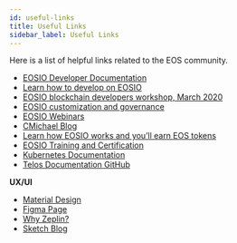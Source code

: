 ```yaml
---
id: useful-links
title: Useful Links
sidebar_label: Useful Links
---
```


Here is a list of helpful links related to the EOS community.

* [EOSIO Developer Documentation](https://developers.eos.io/)
* [Learn how to develop on EOSIO](https://medium.com/@theblockstalk/learning-eosio-development-telos-eos-and-other-blockchains-94d384a8b09f) 
* [EOSIO blockchain developers workshop, March 2020](https://www.youtube.com/playlist?list=PLbq67nzUl6Prlg2Su8Rkmh8exeAL5O5l7) 
* [EOSIO customization and governance](https://www.youtube.com/watch?v=ITDFQESxglc&list=PLbq67nzUl6Prlg2Su8Rkmh8exeAL5O5l7&index=9) 
* [EOSIO Webinars](https://eos.io/webinars/)
* [CMichael Blog](https://cmichel.io/)
* [Learn how EOSIO works and you’ll earn EOS tokens](https://www.coinbase.com/earn/eos/)
* [EOSIO Training and Certification](https://training.eos.io/)
* [Kubernetes Documentation](https://kubernetes.io/docs/tutorials/)
* [Telos Documentation GitHub](https://github.com/telosnetwork/docs)  

**UX/UI**

* [Material Design](https://material.io/)
* [Figma Page](https://www.figma.com/ui-design-tool/)
* [Why Zeplin?](https://zeplin.io/why-zeplin)
* [Sketch Blog](https://www.sketch.com/blog/)